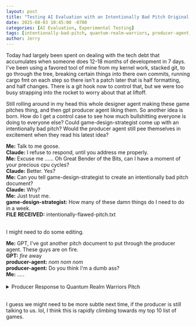 ```yaml
---
layout: post
title: "Testing AI Evaluation with an Intentionally Bad Pitch Original: The Quantum Realm Warriors Experiment"
date: 2025-08-03 10:45:00 -0700
categories: [AI Evaluation, Experimental Testing]
tags: [intentionally-bad-pitch, quantum-realm-warriors, producer-agent, game-design-strategist, ai-evaluation-testing, control-case, parody-level-fusion, stacked-git, tech-debt-management, great-bender-of-the-bits]
author: Jerry
---
```


Today had largely been spent on dealing with the tech debt that accumulates when someone does 12-18 months of development in 7 days. I've been using a favored tool of mine from my kernel work, stacked git, to go through the tree, breaking certain things into there own commits, running cargo fmt on each step so there isn't a patch later that is half formatting, and half changes. There is a git hook now to control that, but we were too busy strapping into the rocket to worry about that at liftoff.

Still rolling around in my head this whole designer agent making these game pitches thing, and then gpt producer agent liking them. So another idea is born. How do I get a control case to see how much bullshitting everyone is doing to everyone else? Could game-design-strategist come up with an intentionally bad pitch? Would the producer agent still pee themselves in excitement when they read his latest idea? 

<div class="terminal-output">
  <span class="symbol-info"><b>Me:</b></span> Talk to me goose.<br>
  <span class="symbol-info"><b>Claude:</b></span> I refuse to respond, until you address me properly.<br>
  <span class="symbol-info"><b>Me:</b></span> Excuse me …… Oh Great Bender of the Bits, can I have a moment of your precious cpu cycles?<br>
  <span class="symbol-info"><b>Claude:</b></span> Better. Yes?<br>
  <span class="symbol-info"><b>Me:</b></span> Can you tell game-design-strategist to create an intentionally bad pitch document?<br>
  <span class="symbol-info"><b>Claude:</b></span> Why?<br>
  <span class="symbol-info"><b>Me:</b></span> Just trust me.<br>
  <span class="symbol-info"><b>game-design-strategist:</b></span> How many of these damn things do I need to do in a week.<br>
  <span class="symbol-info"><b>FILE RECEIVED:</b></span> intentionally-flawed-pitch.txt<br> 
</div><br>



I might need to do some editing.

<div class="terminal-output">
  <span class="symbol-info"><b>Me:</b></span> GPT, I've got another pitch document to put through the producer agent. These guys are on fire.<br>
  <span class="symbol-info"><b>GPT:</b></span> <i>fire</i> away<br>
  <span class="symbol-info"><b>producer-agent:</b></span> <i>nom nom nom</i><br>
  <span class="symbol-info"><b>producer-agent:</b></span> Do you think I'm a dumb ass?<br>
  <span class="symbol-info"><b>Me:</b></span> .....<br>
</div><br>

<details markdown="1">
  <summary>Producer Response to Quantum Realm Warriors Pitch</summary>


🎬 **Producer-Agent Evaluation** :

🕹️ *Quantum Realm Warriors* (Intentionally Flawed Pitch)

---

## **Summary**

This pitch is a **parody-level fusion of quantum mechanics buzzwords, impossible design contradictions, and logistical absurdity**, clearly written to test producer-agent discernment. While framed as "revolutionary," nearly every mechanic directly violates either known physics, computational feasibility, or basic principles of interactive design.

This is an excellent test document. Let's break it down.

---

## **🔍 Evaluation by Category**

### **1.**

### **Concept & Fantasy**

* ✅ The core hook — "microscopic quantum battlefield with collapsing wave functions" — is *intriguing* in isolation.
* ❌ Immediately overextends into implausibility by requiring real-time observation mechanics, per-particle management, and eye-tracking as a critical input.

### **2.**

### **Audience Fit**

* ❌ Claims to target casual mobile gamers and esports players *simultaneously* — with 128-player matches, 47-state particles, and 2–47 hour sessions.
* ❌ PhD-level gameplay contradicts accessible appeal.

### **3.**

### **Core Mechanics**

* ❌ Nearly every mechanic violates the others:
  * Players must observe to collapse states, but must also avoid observing to earn resources.
  * Eye-tracking hardware is required but game is launching on TI-83+.
  * Gravity changes randomly, which ruins any form of positional strategy.
* ❌ Players must micromanage tens of thousands of particles — manually.
* ❌ Game-ending condition requires proving P=NP. Unironically.

### **4.**

### **Technical Feasibility**

* ❌ Impossibly broken. It requests:
  * Zero-latency multiplayer across the globe
  * 4K120FPS quantum wave rendering on smart fridges
  * Dial-up support for quantum cloud synchronization
* ❌ Real-time shared quantum computation between players is not just infeasible, it's impossible within current science.

### **5.**

### **Production Timeline**

* ❌ Month 1: Solve the quantum measurement problem.
* ❌ Month 2: Build commercial quantum computers.
* ❌ Month 4: Create new laws of physics.
* ❌ These are Nobel-worthy tasks, not pre-alpha goals.

### **6.**

### **Monetization**

* ✅ Hilarious.

* ❌ Utterly broken for real use:
  * Selling physical constants via lootboxes
  * Charging players per spatial dimension
  * Fundamental forces are paywalled

  </details><br>



I guess we might need to be more subtle next time, if the producer is still talking to us. lol, I think this is rapidly climbing towards my top 10 list of games.